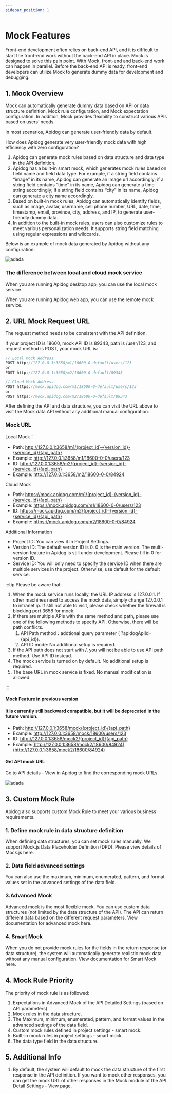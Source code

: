 ```yaml
---
sidebar_position: 1
---
```


# Mock Features

Front-end development often relies on back-end API, and it is difficult to start the front-end work without the back-end API in place. Mock is designed to solve this pain point. With Mock, front-end and back-end work can happen in parallel. Before the back-end API is ready, front-end developers can utilize Mock to generate dummy data for development and debugging.

## 1. Mock Overview

Mock can automatically generate dummy data based on API or data structure definition, Mock rule configuration, and Mock expectation configuration. In addition, Mock provides flexibility to construct various APIs based on users’ needs.

In most scenarios, Apidog can generate user-friendly data by default.

How does Apidog generate very user-friendly mock data with high efficiency with zero configuration?

1. Apidog can generate mock rules based on data structure and data type in the API definition.
2. Apidog has a built-in smart mock, which generates mock rules based on field name and field data type. For example, if a string field contains “image” in its name, Apidog can generate an image url accordingly; if a string field contains “time” in its name, Apidog can generate a time string accordingly; if a string field contains “city” in its name, Apidog can generate a city name accordingly.
3. Based on built-in mock rules, Apidog can automatically identify fields, such as image, avatar, username, cell phone number, URL, date, time, timestamp, email, province, city, address, and IP, to generate user-friendly dummy data.
4. In addition to the built-in mock rules, users can also customize rules to meet various personalization needs. It supports string field matching using regular expressions and wildcards.

Below is an example of mock data generated by Apidog without any configuration:

![adada](./images/WX20220902-142512@2x.png)

### The difference between local and cloud mock service

When you are running Apidog desktop app, you can use the local mock service.

When you are running Apidog web app, you can use the remote mock service.

## 2. URL Mock Request URL

The request method needs to be consistent with the API definition.

If your project ID is 18600, mock API ID is 89343, path is /user/123, and request method is POST, your mock URL is:

```js
// Local Mock Address
POST http://127.0.0.1:3658/m1/18600-0-default/users/123
or
POST http://127.0.0.1:3658/m2/18600-0-default/89343

// Cloud Mock Address
POST https://mock.apidog.com/m1/18600-0-default/users/123
or
POST https://mock.apidog.com/m2/18600-0-default/89343
```

After defining the API and data structure, you can visit the URL above to visit the Mock data API without any additional manual configuration.

### Mock URL

Local Mock：

- Path: http://127.0.0.1:3658/m1/{project_id}-{version_id}-{service_id}/{api_path}
- Example: http://127.0.0.1:3658/m1/18600-0-0/users/123
- ID: http://127.0.0.1:3658/m2/{project_id}-{version_id}-{service_id}/{api_path}
- Example: http://127.0.0.1:3658/m2/18600-0-0/84924

Cloud Mock

- Path: https://mock.apidog.com/m1/{project_id}-{version_id}-{service_id}/{api_path}
- Example: https://mock.apidog.com/m1/18600-0-0/users/123
- ID: https://mock.apidog.com/m2/{project_id}-{version_id}-{service_id}/{api_path}
- Example: https://mock.apidog.com/m2/18600-0-0/84924

Additional Information

- Project ID: You can view it in Project Settings.
- Version ID: The default version ID is 0. 0 is the main version. The multi-version feature in Apidog is still under development. Please fill in 0 for version ID.
- Service ID: You will only need to specify the service ID when there are multiple services in the project. Otherwise, use default for the default service.

:::tip Please be aware that:

1. When the mock service runs locally, the URL IP address is 127.0.0.1. If other machines need to access the mock data, simply change 127.0.0.1 to intranet ip. If still not able to visit, please check whether the firewall is blocking port 3658 for mock.
2. If there are multiple APIs with the same method and path, please use one of the following methods to specify API. Otherwise, there will be path conflicts.
   1. API Path method：addtional query parameter ( ?apidogApiId={api_id}).
   2. API ID mode: No additional setup is required.
3. If the API path does not start with /, you will not be able to use API path method. Use API ID instead.
4. The mock service is turned on by default. No additional setup is required.
5. The base URL in mock service is fixed. No manual modification is allowed.

:::

#### Mock Feature in previous version

#### It is currently still backward compatible, but it will be deprecated in the future version.

- Path: http://127.0.0.1:3658/mock/{project_id}/{api_path}
- Example: http://127.0.0.1:3658/mock/18600/users/123
- ID: http://127.0.0.1:3658/mock2/{project_id}/{api_path}
- Example:[http://127.0.0.1:3658/mock2/18600/84924](http://127.0.0.1:3658/mock2/18600/84924)

#### Get API mock URL

Go to API details - View in Apidog to find the corresponding mock URLs.

![adada](./images/WX20220902-142749@2x.png)

## 3. Custom Mock Rule

Apidog also supports custom Mock Rule to meet your various business requirements.

### 1. Define mock rule in data structure definition

When defining data structures, you can set mock rules manually. We support Mock.js Data Placeholder Definition (DPD). Please view details of Mock.js here.

### 2. Data field advanced settings

You can also use the maximum, minimum, enumerated, pattern, and format values set in the advanced settings of the data field.

### 3.Advanced Mock

Advanced mock is the most flexible mock. You can use custom data structures (not limited by the data structure of the API). The API can return different data based on the different request parameters. View documentation for advanced mock here.

### 4. Smart Mock

When you do not provide mock rules for the fields in the return response (or data structure), the system will automatically generate realistic mock data without any manual configuration. View documentation for Smart Mock here.

## 4. Mock Rule Priority

The priority of mock rule is as followed:

1. Expectations in Advanced Mock of the API Detailed Settings (based on API parameters)
2. Mock rules in the data structure.
3. The Maximum, minimum, enumerated, pattern, and format values in the advanced settings of the data field.
4. Custom mock rules defined in project settings - smart mock.
5. Built-in mock rules in project settings - smart mock.
6. The data type field in the data structure.

## 5. Additional Info

1. By default, the system will default to mock the data structure of the first response in the API definition. If you want to mock other responses, you can get the mock URL of other responses in the Mock module of the API Detail Settings - View page.
